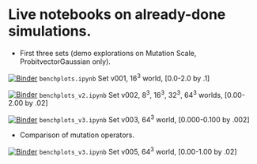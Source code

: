 # Live notebooks on already-done simulations. 

* First three sets (demo explorations on Mutation Scale, ProbitvectorGaussian only).

[![Binder](https://mybinder.org/badge.svg)](https://mybinder.org/v2/gh/mmorini/langevosfi/python?filepath=benchmarks_py%2Fbenchplots.ipynb) `benchplots.ipynb` Set v001, 16<sup>3</sup> world, [0.0-2.0 by .1]

[![Binder](https://mybinder.org/badge.svg)](https://mybinder.org/v2/gh/mmorini/langevosfi/python?filepath=benchmarks_py%2Fbenchplots_v2.ipynb) `benchplots_v2.ipynb` Set v002, 8<sup>3</sup>, 16<sup>3</sup>, 32<sup>3</sup>, 64<sup>3</sup> worlds, [0.00-2.00 by .02]

[![Binder](https://mybinder.org/badge.svg)](https://mybinder.org/v2/gh/mmorini/langevosfi/python?filepath=benchmarks_py%2Fbenchplots_v3.ipynb) `benchplots_v3.ipynb` Set v003, 64<sup>3</sup> world, [0.000-0.100 by .002] 

* Comparison of mutation operators.


[![Binder](https://mybinder.org/badge.svg)](https://mybinder.org/v2/gh/mmorini/langevosfi/python?filepath=benchmarks_py%2Fbenchplots_v5.ipynb) `benchplots_v3.ipynb` Set v005, 64<sup>3</sup> world, [0.00-1.00 by .02] 
